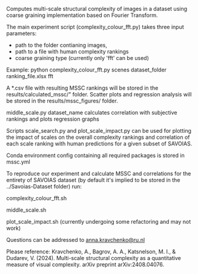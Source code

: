 Computes multi-scale structural complexity of images in a dataset using coarse graining implementation based on Fourier Transform.

The main experiment script (complexity_colour_fft.py) takes three input parameters: 
- path to the folder contianing images, 
- path to a file with human complexity rankings
- coarse graining type (currently only 'fft' can be used)

Example:
python complexity_colour_fft.py scenes dataset_folder ranking_file.xlsx fft 

A *.csv file with resulting MSSC rankings will be stored in the results/calculated_mssc/" folder. Scatter plots and regression analysis will be stored in the results/mssc_figures/ folder.

middle_scale.py dataset_name calculates correlation with subjective rankings and plots regression graphs

Scripts scale_search.py and plot_scale_impact.py can be used for plotting the impact of scales on the overall complexity rankings and correlation of each scale ranking with human predictions for a given subset of SAVOIAS. 

Conda environment config containing all required packages is stored in mssc.yml

To reproduce our experiment and calculate MSSC and correlations for the entirety of SAVOIAS dataset (by default it's implied to be stored in the ../Savoias-Dataset folder) run:

complexity_colour_fft.sh

middle_scale.sh 

plot_scale_impact.sh (currently undergoing some refactoring and may not work)

Questions can be addressed to anna.kravchenko@ru.nl

Please reference: Kravchenko, A., Bagrov, A. A., Katsnelson, M. I., & Dudarev, V. (2024). Multi-scale structural complexity as a quantitative measure of visual complexity. arXiv preprint arXiv:2408.04076.

